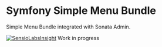 Symfony Simple Menu Bundle
============
Simple Menu Bundle integrated with Sonata Admin.

[![SensioLabsInsight](https://insight.sensiolabs.com/projects/54c01911-c1a8-4bba-851b-66b41eaacb7e/mini.png)](https://insight.sensiolabs.com/projects/54c01911-c1a8-4bba-851b-66b41eaacb7e)
Work in progress
